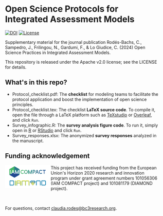 # Open Science Protocols for Integrated Assessment Models

[![DOI](https://zenodo.org/badge/874827511.svg)](https://doi.org/10.5281/zenodo.13970491)
[![License](https://img.shields.io/badge/License-Apache_2.0-blue.svg)](https://opensource.org/licenses/Apache-2.0)

Supplementary material for the journal publication Rodés-Bachs, C., Sampedro, J., Frilingou, N., Gardumi, F., & Lo Giudice, C. (2024) Open Science Practices in Integrated Assessment Models.

This repository is released under the Apache v2.0 license; see the LICENSE for details.


## What's in this repo?

- Protocol_checklist.pdf: The **checklist** for modeling teams to facilitate the protocol application and boost the implementation of open science principles.
- Protocol_checklist.tex: The checklist **LaTeX source code**. To compile it, open the file through a LaTeX platform such as [TeXstudio](https://www.texstudio.org/) or [Overleaf](https://www.overleaf.com/), and click `Run`.
- Survey_infographic.R: The **survey analysis figure code**. To run it, simply open in [R](https://cran.r-project.org/) or [RStudio](https://posit.co/products/open-source/rstudio/) and click `Run`.
- Survey_responses.xlsx: The anonymized **survey responses** analyzed in the manuscript.


## Funding acknowledgement

<img src="./figures/logo.png" alt="IAM COMPACT and DIAMOND logos" width="150" height="75" align="left"/>
This project has received funding from the European Union's Horizon 2020 research and innovation program under grant agreement numbers 101056306 (IAM COMPACT project) and 101081179 (DIAMOND project).



<br /><br />
For questions, contact claudia.rodes@bc3research.org.
